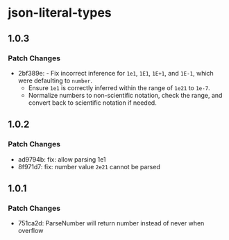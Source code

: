 # json-literal-types

## 1.0.3

### Patch Changes

- 2bf389e: - Fix incorrect inference for `1e1`, `1E1`, `1E+1`, and `1E-1`, which were defaulting to `number`.
  - Ensure `1e1` is correctly inferred within the range of `1e21` to `1e-7`.
  - Normalize numbers to non-scientific notation, check the range, and convert back to scientific notation if needed.

## 1.0.2

### Patch Changes

- ad9794b: fix: allow parsing 1e1
- 8f971d7: fix: number value `2e21` cannot be parsed

## 1.0.1

### Patch Changes

- 751ca2d: ParseNumber will return number instead of never when overflow
